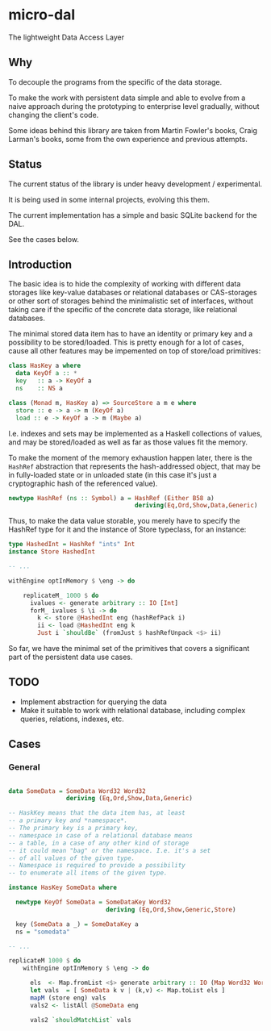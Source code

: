 
# micro-dal

The lightweight Data Access Layer

## Why

To decouple the programs from the specific of the data storage.

To make the work with persistent data simple and able to evolve from a naive approach during the
prototyping to enterprise level gradually, without changing the client's code.

Some ideas behind this library are taken from Martin Fowler's books, Craig Larman's  books, some
from the own experience and previous attempts.

## Status

The current status of the library is under heavy development / experimental.

It is being used in some internal projects, evolving this them.

The current implementation has a simple and basic SQLite backend for the DAL.

See the cases below.

## Introduction

The basic idea is to hide the complexity of working with different data storages like key-value
databases or relational databases or CAS-storages or other sort of storages behind the minimalistic
set of interfaces, without taking care if the specific of the concrete data storage, like
relational databases.

The minimal stored data item has to have an identity or primary key and a possibility to be
stored/loaded. This is pretty enough for a lot of cases, cause all other features may be
impemented on top of store/load primitives:

```haskell
class HasKey a where
  data KeyOf a :: *
  key   :: a -> KeyOf a
  ns    :: NS a

class (Monad m, HasKey a) => SourceStore a m e where
  store :: e -> a -> m (KeyOf a)
  load :: e -> KeyOf a -> m (Maybe a)
```

I.e. indexes and sets may be implemented as a Haskell collections of values,
and may be stored/loaded as well as far as those values fit the memory.

To make the moment of the memory exhaustion happen later, there is the ```HashRef```
abstraction that represents the hash-addressed object, that may be in fully-loaded
state or in unloaded state (in this case it's just a cryptographic hash of the
referenced value).

```haskell
newtype HashRef (ns :: Symbol) a = HashRef (Either B58 a)
                                   deriving(Eq,Ord,Show,Data,Generic)
```

Thus, to make the data value storable, you merely have to specify the HashRef type for it and the
instance of Store typeclass, for an instance:

```haskell
type HashedInt = HashRef "ints" Int
instance Store HashedInt

-- ...

withEngine optInMemory $ \eng -> do

	replicateM_ 1000 $ do
	  ivalues <- generate arbitrary :: IO [Int]
	  forM_ ivalues $ \i -> do
		k <- store @HashedInt eng (hashRefPack i)
		ii <- load @HashedInt eng k
		Just i `shouldBe` (fromJust $ hashRefUnpack <$> ii)

```

So far, we have the minimal set of the primitives that covers a significant
part of the persistent data use cases.

## TODO

  - Implement abstraction for querying the data
  - Make it suitable to work with relational database, including
    complex queries, relations, indexes, etc.


## Cases

### General

```haskell

data SomeData = SomeData Word32 Word32
                deriving (Eq,Ord,Show,Data,Generic)

-- HaskKey means that the data item has, at least
-- a primary key and *namespace*.
-- The primary key is a primary key,
-- namespace in case of a relational database means
-- a table, in a case of any other kind of storage
-- it could mean "bag" or the namespace. I.e. it's a set
-- of all values of the given type.
-- Namespace is required to provide a possibility
-- to enumerate all items of the given type.

instance HasKey SomeData where

  newtype KeyOf SomeData = SomeDataKey Word32
                           deriving (Eq,Ord,Show,Generic,Store)

  key (SomeData a _) = SomeDataKey a
  ns = "somedata"

-- ...

replicateM 1000 $ do
	withEngine optInMemory $ \eng -> do

	  els  <- Map.fromList <$> generate arbitrary :: IO (Map Word32 Word32)
	  let vals  = [ SomeData k v | (k,v) <- Map.toList els ]
	  mapM (store eng) vals
	  vals2 <- listAll @SomeData eng

	  vals2 `shouldMatchList` vals

```




